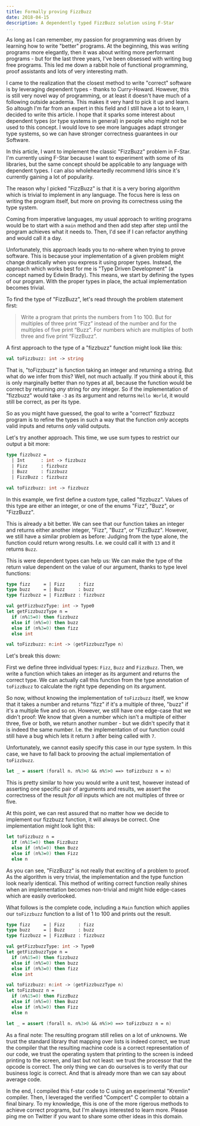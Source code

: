 ```yaml
---
title: Formally proving FizzBuzz
date: 2018-04-15
description: A dependently typed FizzBuzz solution using F-Star
...
```


As long as I can remember, my passion for programming was driven by learning how
to write "better" programs. At the beginning, this was writing programs more
elegantly, then it was about writing more performant programs - but for the last
three years, I've been obsessed with writing bug free programs. This led me down
a rabbit hole of functional programming, proof assistants and lots of very
interesting math.

I came to the realization that the closest method to write "correct" software is
by leveraging dependent types - thanks to Curry-Howard. However, this is still
very novel way of programming, or at least it doesn't have much of a following
outside academia. This makes it very hard to pick it up and learn. So altough
I'm far from an expert in this field and I still have a lot to learn, I decided
to write this article. I hope that it sparks some interest about dependent types
(or type systems in general) in people who might not be used to this concept. I
would love to see more languages adapt stronger type systems, so we can have
stronger correctness guarantees in our Software.

In this article, I want to implement the classic "FizzBuzz" problem in F-Star.
I'm currently using F-Star because I want to experiment with some of its
libraries, but the same concept should be applicable to any language with
dependent types. I can also wholeheartedly recommend Idris since it's currently
gaining a lot of popularity.

The reason why I picked "FizzBuzz" is that it is a very boring algorithm which
is trivial to implement in any language. The focus here is less on writing the
program itself, but more on proving its correctness using the type system.

Coming from imperative languages, my usual approach to writing programs would be
to start with a `main` method and then add step after step until the program
achieves what it needs to. Then, I'd see if I can refactor anything and would
call it a day.

Unfortunately, this approach leads you to no-where when trying to prove
software. This is because your implementation of a given problem might change
drastically when you express it using proper types. Instead, the approach which
works best for me is "Type Driven Development" (a concept named by Edwin Brady).
This means, we start by defining the types of our program. With the proper types
in place, the actual implementation becomes trivial.

To find the type of "FizzBuzz", let's read through the problem statement first:

> Write a program that prints the numbers from 1 to 100. But for multiples of
three print “Fizz” instead of the number and for the multiples of five print
“Buzz”. For numbers which are multiples of both three and five print “FizzBuzz”.

A first approach to the type of a "fizzbuzz" function might look like this:

```fs
val toFizzbuzz: int -> string
```

That is, "toFizzbuzz" is function taking an integer and returning a string. But
what do we infer from this? Well, not much actually. If you think about it, this
is only marginally better than no types at all, because the function would be
correct by returning *any* string for *any* integer. So if the implementation
of "fizzbuzz" would take `-3` as its argument and returns `Hello World`, it
would still be correct, as per its type.

So as you might have guessed, the goal to write a "correct" fizzbuzz program is
to refine the types in such a way that the function _only_ accepts valid inputs
and returns _only_ valid outputs.

Let's try another approach. This time, we use sum types to restrict our output
a bit more:

```fs
type fizzbuzz =
  | Int      : int -> fizzbuzz
  | Fizz     : fizzbuzz
  | Buzz     : fizzbuzz
  | FizzBuzz : fizzbuzz

val toFizzbuzz: int -> fizzbuzz
```

In this example, we first define a custom type, called "fizzbuzz". Values of
this type are either an integer, or one of the enums "Fizz", "Buzz", or
"FizzBuzz".

This is already a bit better. We can see that our function takes an integer and
returns either another integer, "Fizz", "Buzz", or "FizzBuzz". However, we still
have a similar problem as before: Judging from the type alone, the function
could return wrong results. I.e. we could call it with `13` and it returns
`Buzz`.

This is were dependent types can help us: We can make the type of the return
value dependent on the value of our argument, thanks to type level functions:

```fs
type fizz     = | Fizz     : fizz
type buzz     = | Buzz     : buzz
type fizzbuzz = | FizzBuzz : fizzbuzz

val getFizzbuzzType: int -> Type0
let getFizzbuzzType n =
  if (n%15=0) then fizzbuzz
  else if (n%5=0) then buzz
  else if (n%3=0) then fizz
  else int

val toFizzbuzz: n:int -> (getFizzbuzzType n)
```

Let's break this down:

First we define three individual types: `Fizz`, `Buzz` and `FizzBuzz`. Then, we
write a function which takes an integer as its argument and returns the
correct type. We can actually call this function from the type annotation of
`toFizzBuzz` to calculate the right type depending on its argument.

So now, without knowing the implementation of `toFizzbuzz` itself, we know that
it takes a number and returns "fizz" if it's a multiple of three, "buzz" if it's
a multiple five and so on. However, we still have one edge-case that we didn't
proof: We know that given a number which isn't a multiple of either three, five
or both, we return another number - but we didn't specify that it is indeed the
same number. I.e. the implementation of our function could still have a bug
which lets it return `3` after being called with `7`.

Unfortunately, we cannot easily specify this case in our type system. In this
case, we have to fall back to prooving the actual implementation of `toFizzbuzz`.

```fs
let _ = assert (forall n. n%3>0 && n%5>0 ==> toFizzbuzz n = n)
```

This is pretty similar to how you would write a unit test, however instead of
asserting one specific pair of arguments and results, we assert the correctness
of the result *for all* inputs which are not multiples of three or five.

At this point, we can rest assured that no matter how we decide to implement
our fizzbuzz function, it will always be correct. One implementation might look
light this:

```fs
let toFizzbuzz n =
  if (n%15=0) then FizzBuzz
  else if (n%5=0) then Buzz
  else if (n%3=0) then Fizz
  else n
```

As you can see, "FizzBuzz" is not really that exciting of a problem to proof. As
the algorithm is very trivial, the implementation and the type function look
nearly identical. This method of writing correct function really shines when
an implementation becomes non-trivial and might hide edge-cases which are easily
overlooked.

What follows is the complete code, including a `Main` function which applies our
`toFizzbuzz` function to a list of 1 to 100 and prints out the result.

```fs
type fizz     = | Fizz     : fizz
type buzz     = | Buzz     : buzz
type fizzbuzz = | FizzBuzz : fizzbuzz

val getFizzbuzzType: int -> Type0
let getFizzbuzzType n =
  if (n%15=0) then fizzbuzz
  else if (n%5=0) then buzz
  else if (n%3=0) then fizz
  else int

val toFizzbuzz: n:int -> (getFizzbuzzType n)
let toFizzbuzz n =
  if (n%15=0) then FizzBuzz
  else if (n%5=0) then Buzz
  else if (n%3=0) then Fizz
  else n

let _ = assert (forall n. n%3>0 && n%5>0 ==> toFizzbuzz n = n)
```

As a final note: The resulting program still relies on a lot of unknowns. We
trust the standard library that mapping over lists is indeed correct, we trust
the compiler that the resulting machine code is a correct representation of our
code, we trust the operating system that printing to the screen is indeed
printing to the screen, and last but not least: we trust the processor that the
opcode is correct. The only thing we can do ourselves is to verify that our
business logic is correct. And that is already more than we can say about
average code.

In the end, I compiled this f-star code to C using an experimental "Kremlin"
compiler. Then, I leveraged the verified "Compcert" C compiler to obtain a final
binary. To my knowledge, this is one of the more rigerous methods to achieve
correct programs, but I'm always interested to learn more. Please ping me on
Twitter if you want to share some other ideas in this domain.


